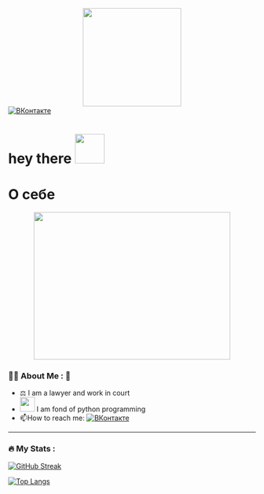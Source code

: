 <div id="header" align="center">
  <img src="https://media.giphy.com/media/AXtFMwP1ZvjZSBtmGk/giphy.gif" width="200"/>
</div>

<div id="badges">
  <a href="https://vk.com/id260482652">
    <img src="https://img.shields.io/badge/ВКонтакте-blue?logo=https://icons8.ru/icon/13977/vk-com&logoColor=white&style=for-the-badge" alt="ВКонтакте"/>
  </a>
 </div>

<img src="https://komarev.com/ghpvc/?username=Irina11971&style=flat-square&color=blue" alt=""/>
<h1>
  hey there
  <img src="https://media.giphy.com/media/hvRJCLFzcasrR4ia7z/giphy.gif" width="60px"/>
</h1>

# О себе

<div align="center">
  <img src="https://media.giphy.com/media/iJxTue8q0SR2BMFsvA/giphy.gif" width="400" height="300"/>
</div>

### :woman_technologist: About Me :	:hugs:

- :balance_scale: I am a lawyer and work in court 
- <img src="https://media.giphy.com/media/WUlplcMpOCEmTGBtBW/giphy.gif" width="30"> I am fond of python programming 
- :mailbox:How to reach me: [![ВКонтакте](https://vk.com/id260482652?style=flat&logo=https://icons8.ru/icon/13977/vk-comColor=white)](https://vk.com/id260482652)

---

### :fire: My Stats :

[![GitHub Streak](http://github-readme-streak-stats.herokuapp.com?user=Irina11971&theme=dark&background=000000)](https://git.io/streak-stats)

[![Top Langs](https://github-readme-stats.vercel.app/api/top-langs/?username=Irina11971&layout=compact&theme=vision-friendly-dark)](https://github.com/anuraghazra/github-readme-stats)










